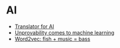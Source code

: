 # AI

- [Translator for AI](https://www.quantamagazine.org/been-kim-is-building-a-translator-for-artificial-intelligence-20190110)
- [Unprovability comes to machine learning](https://www.nature.com/articles/d41586-019-00012-4)
- [Word2vec: fish + music = bass](https://graceavery.com/word2vec-fish-music-bass)
